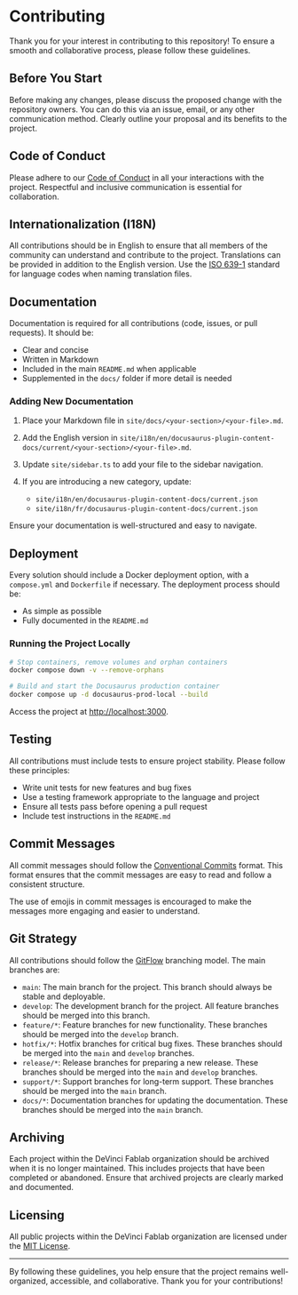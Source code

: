 # Contributing

Thank you for your interest in contributing to this repository! To ensure a smooth and collaborative process, please follow these guidelines.

## Before You Start

Before making any changes, please discuss the proposed change with the repository owners. You can do this via an issue, email, or any other communication method. Clearly outline your proposal and its benefits to the project.

## Code of Conduct

Please adhere to our [Code of Conduct](./CODE_OF_CONDUCT.md) in all your interactions with the project. Respectful and inclusive communication is essential for collaboration.

## Internationalization (I18N)

All contributions should be in English to ensure that all members of the community can understand and contribute to the project. Translations can be provided in addition to the English version. Use the [ISO 639-1](https://en.wikipedia.org/wiki/List_of_ISO_639-1_codes) standard for language codes when naming translation files.

## Documentation

Documentation is required for all contributions (code, issues, or pull requests). It should be:

* Clear and concise
* Written in Markdown
* Included in the main `README.md` when applicable
* Supplemented in the `docs/` folder if more detail is needed

### Adding New Documentation

1. Place your Markdown file in `site/docs/<your-section>/<your-file>.md`.
2. Add the English version in `site/i18n/en/docusaurus-plugin-content-docs/current/<your-section>/<your-file>.md`.
3. Update `site/sidebar.ts` to add your file to the sidebar navigation.
4. If you are introducing a new category, update:

   * `site/i18n/en/docusaurus-plugin-content-docs/current.json`
   * `site/i18n/fr/docusaurus-plugin-content-docs/current.json`

Ensure your documentation is well-structured and easy to navigate.

## Deployment

Every solution should include a Docker deployment option, with a `compose.yml` and `Dockerfile` if necessary. The deployment process should be:

* As simple as possible
* Fully documented in the `README.md`

### Running the Project Locally

```bash
# Stop containers, remove volumes and orphan containers
docker compose down -v --remove-orphans

# Build and start the Docusaurus production container
docker compose up -d docusaurus-prod-local --build
```

Access the project at [http://localhost:3000](http://localhost:3000).

## Testing

All contributions must include tests to ensure project stability. Please follow these principles:

* Write unit tests for new features and bug fixes
* Use a testing framework appropriate to the language and project
* Ensure all tests pass before opening a pull request
* Include test instructions in the `README.md`

## Commit Messages

All commit messages should follow the [Conventional Commits](https://www.conventionalcommits.org/en/v1.0.0/) format. This format ensures that the commit messages are easy to read and follow a consistent structure.

The use of emojis in commit messages is encouraged to make the messages more engaging and easier to understand.

## Git Strategy

All contributions should follow the [GitFlow](https://www.atlassian.com/git/tutorials/comparing-workflows/gitflow-workflow) branching model. The main branches are:

* `main`: The main branch for the project. This branch should always be stable and deployable.
* `develop`: The development branch for the project. All feature branches should be merged into this branch.
* `feature/*`: Feature branches for new functionality. These branches should be merged into the `develop` branch.
* `hotfix/*`: Hotfix branches for critical bug fixes. These branches should be merged into the `main` and `develop` branches.
* `release/*`: Release branches for preparing a new release. These branches should be merged into the `main` and `develop` branches.
* `support/*`: Support branches for long-term support. These branches should be merged into the `main` branch.
* `docs/*`: Documentation branches for updating the documentation. These branches should be merged into the `main` branch.

## Archiving

Each project within the DeVinci Fablab organization should be archived when it is no longer maintained. This includes projects that have been completed or abandoned. Ensure that archived projects are clearly marked and documented.

## Licensing

All public projects within the DeVinci Fablab organization are licensed under the [MIT License](../LICENSE).

---

By following these guidelines, you help ensure that the project remains well-organized, accessible, and collaborative. Thank you for your contributions!
